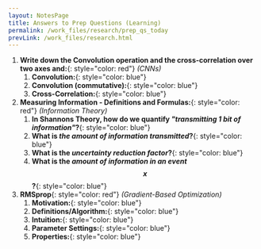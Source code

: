 ```yaml
---
layout: NotesPage
title: Answers to Prep Questions (Learning)
permalink: /work_files/research/prep_qs_today
prevLink: /work_files/research.html
---
```



1. __Write down the Convolution operation and the cross-correlation over two axes and:__{: style="color: red"}   _(CNNs)_  
    1. __Convolution:__{: style="color: blue"}  
    1. __Convolution (commutative):__{: style="color: blue"}  
    1. __Cross-Correlation:__{: style="color: blue"}  
1. __Measuring Information - Definitions and Formulas:__{: style="color: red"}   _(Information Theory)_  
    1. __In Shannons Theory, how do we quantify *"transmitting 1 bit of information"*?__{: style="color: blue"}  
    1. __What is *the amount of information transmitted*?__{: style="color: blue"}  
    1. __What is the *uncertainty reduction factor*?__{: style="color: blue"}  
    1. __What is the *amount of information in an event $$x$$*?__{: style="color: blue"}  
1. __RMSprop__{: style="color: red"}   _(Gradient-Based Optimization)_  
    1. __Motivation:__{: style="color: blue"}  
    1. __Definitions/Algorithm:__{: style="color: blue"}  
    1. __Intuition:__{: style="color: blue"}  
    1. __Parameter Settings:__{: style="color: blue"}  
    1. __Properties:__{: style="color: blue"}  
